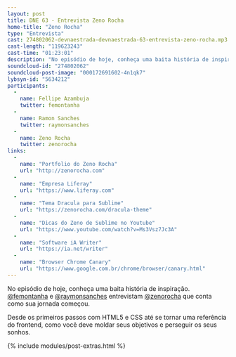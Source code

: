 ```yaml
---
layout: post
title: DNE 63 - Entrevista Zeno Rocha
home-title: "Zeno Rocha"
type: "Entrevista"
cast: 274802062-devnaestrada-devnaestrada-63-entrevista-zeno-rocha.mp3
cast-length: "119623243"
cast-time: "01:23:01"
description: "No episódio de hoje, conheça uma baita história de inspiração. @femontanha e @raymonsanches entrevistam @zenorocha que conta como sua jornada começou."
soundcloud-id: "274802062"
soundcloud-post-image: "000172691602-4n1qk7"
lybsyn-id: "5634212"
participants:
  -
    name: Fellipe Azambuja
    twitter: femontanha
  -
    name: Ramon Sanches
    twitter: raymonsanches
  -
    name: Zeno Rocha
    twitter: zenorocha
links:
  -
    name: "Portfolio do Zeno Rocha"
    url: "http://zenorocha.com"
  -
    name: "Empresa Liferay"
    url: "https://www.liferay.com"
  -
    name: "Tema Dracula para Sublime"
    url: "https://zenorocha.com/dracula-theme"
  -
    name: "Dicas do Zeno de Sublime no Youtube"
    url: "https://www.youtube.com/watch?v=Ms3Vsz7Jc3A"
  -
    name: "Software iA Writer"
    url: "https://ia.net/writer"
  -
    name: "Browser Chrome Canary"
    url: "https://www.google.com.br/chrome/browser/canary.html"
---
```


No episódio de hoje, conheça uma baita história de inspiração. [@femontanha](http://twitter.com/femontanha) e [@raymonsanches](http://twitter.com/raymonsanches) entrevistam [@zenorocha](http://twitter.com/zenorocha) que conta como sua jornada começou.

Desde os primeiros passos com HTML5 e CSS até se tornar uma referência do frontend, como você deve moldar seus objetivos e perseguir os seus sonhos.

{% include modules/post-extras.html %}
